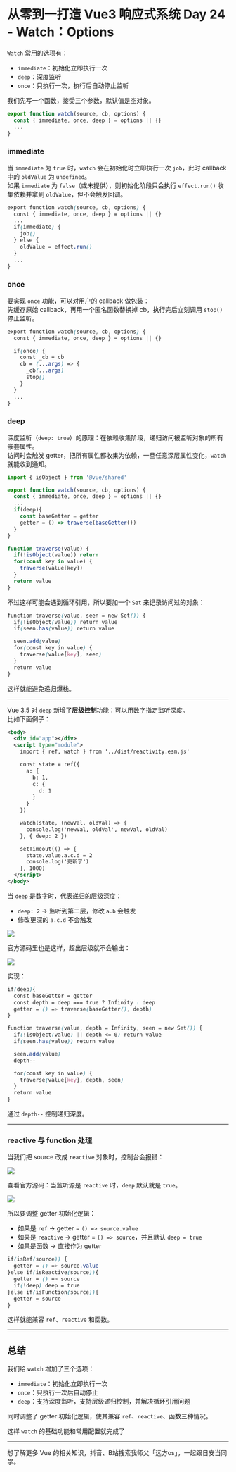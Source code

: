 # 从零到一打造 Vue3 响应式系统 Day 24 - Watch：Options

 `Watch` 常用的选项有：

*   `immediate`：初始化立即执行一次
*   `deep`：深度监听
*   `once`：只执行一次，执行后自动停止监听

我们先写一个函数，接受三个参数，默认值是空对象。

```jsx
export function watch(source, cb, options) {
  const { immediate, once, deep } = options || {}
  ...
}

```

### immediate

当 `immediate` 为 `true` 时，`watch` 会在初始化时立即执行一次 `job`，此时 callback 中的 `oldValue` 为 `undefined`。  
如果 `immediate` 为 `false`（或未提供），则初始化阶段只会执行 `effect.run()` 收集依赖并拿到 `oldValue`，但不会触发回调。

```scss
export function watch(source, cb, options) {
  const { immediate, once, deep } = options || {}
  ...
  if(immediate) {
    job() 
  } else {
    oldValue = effect.run() 
  }
  ...
}

```

### once

要实现 `once` 功能，可以对用户的 callback 做包装：  
先缓存原始 callback，再用一个匿名函数替换掉 cb，执行完后立刻调用 `stop()` 停止监听。

```scss
export function watch(source, cb, options) {
  const { immediate, once, deep } = options || {}

  if(once) {
    const _cb = cb
    cb = (...args) => {
      _cb(...args)
      stop()
    }
  }
  ...
}

```

### deep

深度监听（`deep: true`）的原理：在依赖收集阶段，递归访问被监听对象的所有嵌套属性。  
访问时会触发 getter，把所有属性都收集为依赖，一旦任意深层属性变化，`watch` 就能收到通知。

```javascript
import { isObject } from '@vue/shared'

export function watch(source, cb, options) {
  const { immediate, once, deep } = options || {}
  ...
  if(deep){
    const baseGetter = getter
    getter = () => traverse(baseGetter())
  }
}

function traverse(value) {
  if(!isObject(value)) return
  for(const key in value) {
    traverse(value[key])
  }
  return value
}

```

不过这样可能会遇到循环引用，所以要加一个 `Set` 来记录访问过的对象：

```scss
function traverse(value, seen = new Set()) {
  if(!isObject(value)) return value
  if(seen.has(value)) return value 

  seen.add(value)
  for(const key in value) {
    traverse(value[key], seen)
  }
  return value
}

```

这样就能避免递归爆栈。

* * *

Vue 3.5 对 `deep` 新增了**层级控制**功能：可以用数字指定监听深度。  
比如下面例子：

```xml
<body>
  <div id="app"></div>
  <script type="module">
    import { ref, watch } from '../dist/reactivity.esm.js'

    const state = ref({
      a: {
        b: 1,
        c: {
          d: 1
        }
      }
    })

    watch(state, (newVal, oldVal) => {
      console.log('newVal, oldVal', newVal, oldVal)
    }, { deep: 2 })

    setTimeout(() => {
      state.value.a.c.d = 2
      console.log('更新了')
    }, 1000)
  </script>
</body>

```

当 `deep` 是数字时，代表递归的层级深度：

*   `deep: 2` → 监听到第二层，修改 `a.b` 会触发
*   修改更深的 `a.c.d` 不会触发

![](https://p9-xtjj-sign.byteimg.com/tos-cn-i-73owjymdk6/9b813428b04540a4b21f0dda707dabf6~tplv-73owjymdk6-jj-mark-v1:0:0:0:0:5o6Y6YeR5oqA5pyv56S-5Yy6IEAg5oiR5piv5pel5a6J:q75.awebp?rk3s=f64ab15b&x-expires=1760659125&x-signature=tKXWx4SCo1umbPHcwERYGoRW8z0%3D)

官方源码里也是这样，超出层级就不会输出：

![](https://p9-xtjj-sign.byteimg.com/tos-cn-i-73owjymdk6/52a78b6217144084909247d3fc574437~tplv-73owjymdk6-jj-mark-v1:0:0:0:0:5o6Y6YeR5oqA5pyv56S-5Yy6IEAg5oiR5piv5pel5a6J:q75.awebp?rk3s=f64ab15b&x-expires=1760659125&x-signature=swj8q5i%2FtnscsF%2BFGXqWJw%2BJE%2Bs%3D)

实现：

```scss
if(deep){
  const baseGetter = getter
  const depth = deep === true ? Infinity : deep
  getter = () => traverse(baseGetter(), depth)
}

function traverse(value, depth = Infinity, seen = new Set()) {
  if(!isObject(value) || depth <= 0) return value
  if(seen.has(value)) return value

  seen.add(value)
  depth--

  for(const key in value) {
    traverse(value[key], depth, seen)
  }
  return value
}

```

通过 `depth--` 控制递归深度。

* * *

### reactive 与 function 处理

当我们把 source 改成 `reactive` 对象时，控制台会报错：

![](https://p9-xtjj-sign.byteimg.com/tos-cn-i-73owjymdk6/95ec27622c704eafb3bd92608101061f~tplv-73owjymdk6-jj-mark-v1:0:0:0:0:5o6Y6YeR5oqA5pyv56S-5Yy6IEAg5oiR5piv5pel5a6J:q75.awebp?rk3s=f64ab15b&x-expires=1760659125&x-signature=KWwd72HdwTPvVSNZflBQaWqzGKI%3D)

查看官方源码：当监听源是 `reactive` 时，`deep` 默认就是 `true`。

![](https://p9-xtjj-sign.byteimg.com/tos-cn-i-73owjymdk6/434244a714224c969fc31a10ba905124~tplv-73owjymdk6-jj-mark-v1:0:0:0:0:5o6Y6YeR5oqA5pyv56S-5Yy6IEAg5oiR5piv5pel5a6J:q75.awebp?rk3s=f64ab15b&x-expires=1760659125&x-signature=gZ5WTNxXXfybQBAkaMePrI2W7ic%3D)

所以要调整 getter 初始化逻辑：

*   如果是 `ref` → getter = `() => source.value`
*   如果是 `reactive` → getter = `() => source`，并且默认 `deep = true`
*   如果是函数 → 直接作为 getter

```scss
if(isRef(source)) {
  getter = () => source.value
}else if(isReactive(source)){
  getter = () => source
  if(!deep) deep = true
}else if(isFunction(source)){
  getter = source
}

```

这样就能兼容 `ref`、`reactive` 和函数。

* * *

总结
--

我们给 `watch` 增加了三个选项：

*   `immediate`：初始化立即执行一次
*   `once`：只执行一次后自动停止
*   `deep`：支持深度监听，支持层级递归控制，并解决循环引用问题

同时调整了 getter 初始化逻辑，使其兼容 `ref`、`reactive`、函数三种情况。

这样 `watch` 的基础功能和常用配置就完成了

* * *

想了解更多 Vue 的相关知识，抖音、B站搜索我师父「远方os」，一起跟日安当同学。